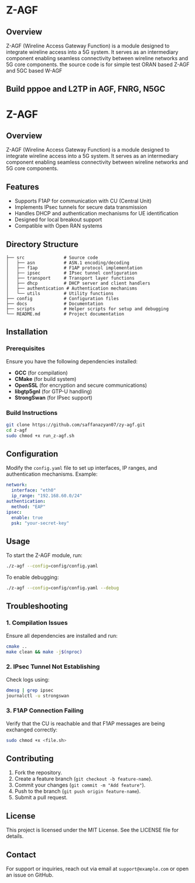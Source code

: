 
# Z-AGF

## Overview

Z-AGF (Wireline Access Gateway Function) is a module designed to integrate wireline access into a 5G system. It serves as an intermediary component enabling seamless connectivity between wireline networks and 5G core components. the source code is for simple test ORAN based Z-AGF and 5GC based W-AGF

## Build pppoe and L2TP in AGF, FNRG, N5GC
   
# Z-AGF

## Overview
Z-AGF (Wireline Access Gateway Function) is a module designed to integrate wireline access into a 5G system. It serves as an intermediary component enabling seamless connectivity between wireline networks and 5G core components.

## Features
- Supports F1AP for communication with CU (Central Unit)
- Implements IPsec tunnels for secure data transmission
- Handles DHCP and authentication mechanisms for UE identification
- Designed for local breakout support
- Compatible with Open RAN systems

## Directory Structure
```
├── src               # Source code
│   ├── asn           # ASN.1 encoding/decoding
│   ├── f1ap          # F1AP protocol implementation
│   ├── ipsec         # IPsec tunnel configuration
│   ├── transport     # Transport layer functions
│   ├── dhcp          # DHCP server and client handlers
│   ├── authentication # Authentication mechanisms
│   └── utils         # Utility functions
├── config            # Configuration files
├── docs              # Documentation
├── scripts           # Helper scripts for setup and debugging
└── README.md         # Project documentation
```

## Installation
### Prerequisites
Ensure you have the following dependencies installed:
- **GCC** (for compilation)
- **CMake** (for build system)
- **OpenSSL** (for encryption and secure communications)
- **libgtp5gnl** (for GTP-U handling)
- **StrongSwan** (for IPsec support)

### Build Instructions
```bash
git clone https://github.com/saffanazyan07/zy-agf.git
cd z-agf
sudo chmod +x run_z-agf.sh
```

## Configuration
Modify the `config.yaml` file to set up interfaces, IP ranges, and authentication mechanisms. Example:
```yaml
network:
  interface: "eth0"
  ip_range: "192.168.60.0/24"
authentication:
  method: "EAP"
ipsec:
  enable: true
  psk: "your-secret-key"
```

## Usage
To start the Z-AGF module, run:
```bash
./z-agf --config=config/config.yaml
```
To enable debugging:
```bash
./z-agf --config=config/config.yaml --debug
```

## Troubleshooting
### 1. Compilation Issues
Ensure all dependencies are installed and run:
```bash
cmake ..
make clean && make -j$(nproc)
```

### 2. IPsec Tunnel Not Establishing
Check logs using:
```bash
dmesg | grep ipsec
journalctl -u strongswan
```

### 3. F1AP Connection Failing
Verify that the CU is reachable and that F1AP messages are being exchanged correctly:
```bash
sudo chmod +x <file.sh>
```

## Contributing
1. Fork the repository.
2. Create a feature branch (`git checkout -b feature-name`).
3. Commit your changes (`git commit -m "Add feature"`).
4. Push to the branch (`git push origin feature-name`).
5. Submit a pull request.

## License
This project is licensed under the MIT License. See the LICENSE file for details.

## Contact
For support or inquiries, reach out via email at `support@example.com` or open an issue on GitHub.

